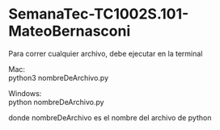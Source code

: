 # SemanaTec-TC1002S.101-MateoBernasconi

Para correr cualquier archivo, debe ejecutar en la terminal

Mac: \
  python3 nombreDeArchivo.py

Windows: \
  python nombreDeArchivo.py


donde nombreDeArchivo es el nombre del archivo de python
